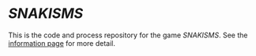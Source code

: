 # *SNAKISMS*

This is the code and process repository for the game *SNAKISMS*. See the [information page](info/) for more detail.
